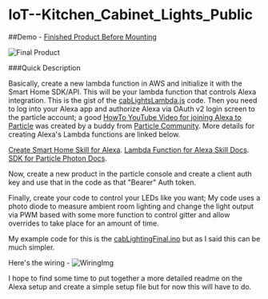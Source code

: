 # IoT--Kitchen_Cabinet_Lights_Public

##Demo - [Finished Product Before Mounting](https://www.youtube.com/watch?v=lRLasuZxU7c)

![Final Product](https://github.com/srfnmnk/IoT--Kitchen_Cabinet_Lights_Public/blob/master/images/WireUp.jpg)

###Quick Description

Basically, create a new lambda function in AWS and initialize it with the
Smart Home SDK/API. This will be your lambda function that controls Alexa integration.
This is the gist of the [cabLightsLambda.js](https://github.com/srfnmnk/IoT--Kitchen_Cabinet_Lights_Public/blob/master/cabLightsLambda.js)
code. Then you need to log into your Alexa app and authorize Alexa via OAuth v2 login screen to the particle account; a good [HowTo YouTube Video for joining Alexa to Particle](https://youtu.be/0rEBe_ZNBTk)
was created by a buddy from [Particle Community](https://community.particle.io). More details for creating Alexa's Lambda functions are linked below.

[Create Smart Home Skill for Alexa](https://developer.amazon.com/public/solutions/alexa/alexa-skills-kit/docs/steps-to-create-a-smart-home-skill).
[Lambda Function for Alexa Skill Docs](https://developer.amazon.com/public/solutions/alexa/alexa-skills-kit/docs/steps-to-create-a-smart-home-skill).
[SDK for Particle Photon Docs](https://docs.particle.io/guide/getting-started/intro/photon/).

Now, create a new product in the particle console and create a client auth key and use that in the code as that "Bearer" Auth token.

Finally, create your code to control your LEDs like you want; My code uses a photo diode to measure ambient room lighting and
change the light output via PWM based with some more function to control gitter and allow overrides to take place for an amount of time.

My example code for this is the [cabLightingFinal.ino](https://github.com/srfnmnk/IoT--Kitchen_Cabinet_Lights_Public/blob/master/CabLightingFinal.ino) but as
I said this can be much simpler.

Here's the wiring - ![WiringImg](https://github.com/srfnmnk/IoT--Kitchen_Cabinet_Lights_Public/blob/master/images/WireUp.jpg)

I hope to find some time to put together a more detailed readme on the Alexa setup and create a simple setup file but for now this will have to do.

